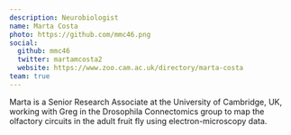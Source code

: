 ```yaml
---
description: Neurobiologist
name: Marta Costa
photo: https://github.com/mmc46.png
social:
  github: mmc46
  twitter: martamcosta2
  website: https://www.zoo.cam.ac.uk/directory/marta-costa
team: true
---
```


Marta is a Senior Research Associate at the University
of Cambridge, UK, working with Greg in the Drosophila Connectomics
group to map the olfactory circuits in the adult fruit fly using electron-microscopy data.
